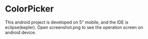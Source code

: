 # ColorPicker

This android project is developed on 5" mobile, and the IDE is eclipse(kepler).
Open screenshot.png to see the operation screen on android device.
